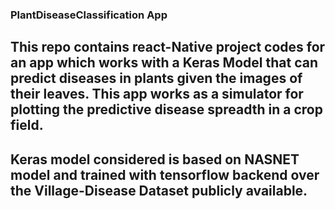 ### PlantDiseaseClassification App

## This repo contains react-Native project codes for an app which works with a Keras Model that can predict diseases in plants given the images of their leaves. This app works as a simulator for plotting the predictive disease spreadth in a crop field.
## Keras model considered is based on NASNET model and trained with tensorflow backend over the Village-Disease Dataset publicly available.

